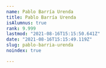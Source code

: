```yaml
---
name: Pablo Barría Urenda
title: Pablo Barría Urenda
isAlumnus: true
rank: 9.999
lastmod: "2021-08-16T15:15:50.641Z"
date: "2021-08-16T15:15:49.119Z"
slug: pablo-barria-urenda
noindex: true

---
```

